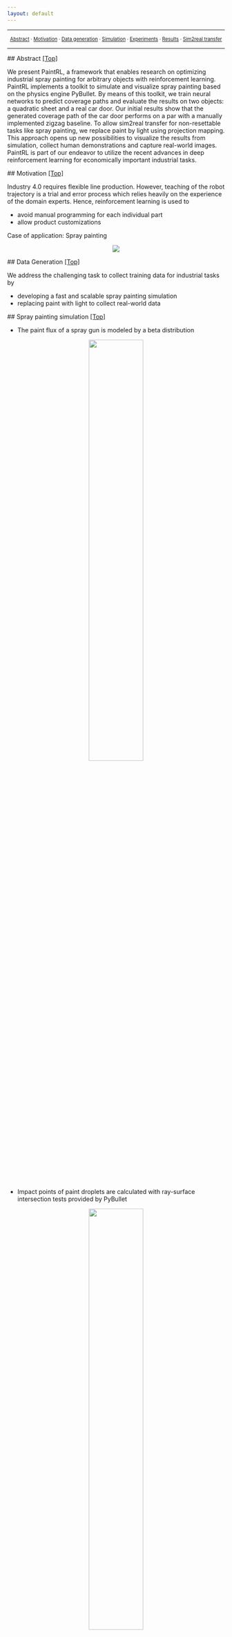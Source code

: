 ```yaml
---
layout: default
---
```


----

<a name="toc"/>

<div style="text-align: center; font-size: 0.8em;">
<a href="#abstract">Abstract</a> &middot;
<a href="#motivation">Motivation</a> &middot;
<a href="#data_generation">Data generation</a> &middot;
<a href="#simulation">Simulation</a> &middot;
<a href="#experiments">Experiments</a> &middot;
<a href="#results">Results</a> &middot;
<a href="#transfer">Sim2real transfer </a>
</div>

----

<a name="abstract"/>
## Abstract <a href="#toc" class="top-link">[Top]</a>

We present PaintRL, a framework that enables research on optimizing industrial spray painting for arbitrary objects with reinforcement learning. PaintRL implements a toolkit to simulate and visualize spray painting based on the physics engine PyBullet. By means of this toolkit, we train neural networks to predict coverage paths and evaluate the results on two objects: a quadratic sheet and a real car door. Our initial results show that the generated coverage path of the car door performs on a par with a manually implemented zigzag baseline. To allow sim2real transfer for non-resettable tasks like spray painting, we replace paint by light using projection mapping. This approach opens up new possibilities to visualize the results from simulation, collect human demonstrations and capture real-world images. PaintRL is part of our endeavor to utilize the recent advances in deep reinforcement learning for economically important industrial tasks.

<a name="motivation"/>
## Motivation <a href="#toc" class="top-link">[Top]</a>

Industry 4.0 requires flexible line production. However, teaching of the robot trajectory is a trial and error process which relies heavily on the experience of the domain experts. Hence, reinforcement learning is used to

+ avoid manual programming for each individual part
+ allow product customizations

Case of application: Spray painting
<p align="center">
  <img src="assets/images/suzuki_anatomy.png"/>
</p>

<a name="data_generation"/>
## Data Generation <a href="#toc" class="top-link">[Top]</a>

We address the challenging task to collect training data for industrial tasks by
+ developing a fast and scalable spray painting simulation
+ replacing paint with light to collect real-world data

<a name="simulation"/>
## Spray painting simulation <a href="#toc" class="top-link">[Top]</a>

+ The paint flux of a spray gun is modeled by a beta distribution

<p align="center">
  <img src="assets/images/beta_distribution.jpg" width="50%"/>
</p>

+ Impact points of paint droplets are calculated with ray-surface intersection tests provided by PyBullet

<p align="center">
  <img src="assets/images/paint_cone.png" width="50%"/>
</p>

+ The robot moves orthogonally to the surface normals of the workpiece

<p align="center">
  <img src="assets/images/paint_stroke.png"/>
</p>


<a name="experiments"/>
## Experiments <a href="#toc" class="top-link">[Top]</a>

The coverage path planning is formalized as a markov decision process (S, A, P<sub>a</sub>, R<sub>a</sub>)

### Observation:

+ Pose of the spray gun
+ Ratios of unpainted pixels and total pixels for circular sectors around the spray gun

<p align="center">
  <img src="assets/images/section_obs_door.png" width="50%"/>
</p>

### Actions:

+ Discrete actions which control the direction of the robot movement

<p align="center">
  <img src="assets/images/action_discrete.png" width="50%"/>
</p>

### Reward:

+ Number of newly painted pixels
+ Time penalty
+ Optional overlap penalty

### Baseline:

+ Quadratic sheet
+ Zigzag pattern

<p align="center">
  <img src="assets/images/zigzag_hsi.png" width="50%"/>
</p>

<a name="results"/>
## Results <a href="#toc" class="top-link">[Top]</a>

+ Generated path leads to full paint coverage of a car door
+ Time equivalent to baseline

**Figure of the results, video capture of the rollout**

<a name="transfer"/>
## Sim2real transfer  <a href="#toc" class="top-link">[Top]</a>

Projection mapping opens up new possibilities to:

+ visualize the results from simulation
+ collect human demonstrations
+ capture real-world images

<div class="embed-container">
  <iframe width="560" height="315" src="https://www.youtube-nocookie.com/embed/nJVLpEk1MOs?rel=0" frameborder="0" allow="accelerometer; autoplay; encrypted-media; gyroscope; picture-in-picture" allowfullscreen></iframe>
</div>
